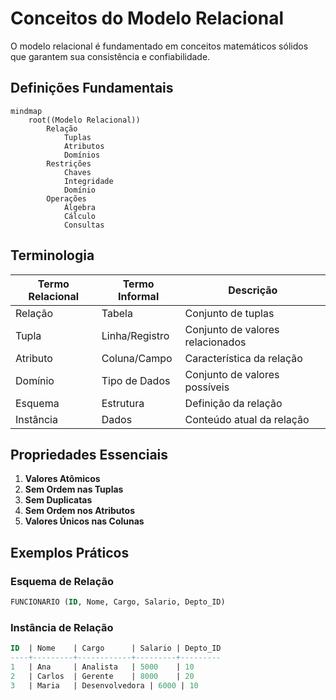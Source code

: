 # Conceitos do Modelo Relacional

O modelo relacional é fundamentado em conceitos matemáticos sólidos que garantem sua consistência e confiabilidade.

## Definições Fundamentais

```mermaid
mindmap
    root((Modelo Relacional))
        Relação
            Tuplas
            Atributos
            Domínios
        Restrições
            Chaves
            Integridade
            Domínio
        Operações
            Álgebra
            Cálculo
            Consultas
```

## Terminologia

| Termo Relacional | Termo Informal | Descrição |
|-----------------|----------------|-----------|
| Relação | Tabela | Conjunto de tuplas |
| Tupla | Linha/Registro | Conjunto de valores relacionados |
| Atributo | Coluna/Campo | Característica da relação |
| Domínio | Tipo de Dados | Conjunto de valores possíveis |
| Esquema | Estrutura | Definição da relação |
| Instância | Dados | Conteúdo atual da relação |

## Propriedades Essenciais

1. **Valores Atômicos**
2. **Sem Ordem nas Tuplas**
3. **Sem Duplicatas**
4. **Sem Ordem nos Atributos**
5. **Valores Únicos nas Colunas**

## Exemplos Práticos

### Esquema de Relação
```sql
FUNCIONARIO (ID, Nome, Cargo, Salario, Depto_ID)
```

### Instância de Relação
```sql
ID  | Nome    | Cargo      | Salario | Depto_ID
----+---------+------------+---------+---------
1   | Ana     | Analista   | 5000    | 10
2   | Carlos  | Gerente    | 8000    | 20
3   | Maria   | Desenvolvedora | 6000 | 10
```